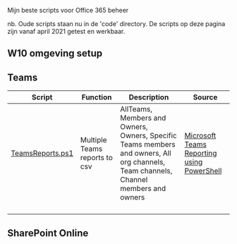 Mijn beste scripts voor Office 365 beheer

nb. Oude scripts staan nu in de 'code' directory. De scripts op deze pagina zijn vanaf april 2021 getest en werkbaar.

## W10 omgeving setup


## Teams

| Script                                         | Function                      | Description                                                                                                                          | Source                                                                                                                       |
| ---------------------------------------------- | ----------------------------- | ------------------------------------------------------------------------------------------------------------------------------------ | ---------------------------------------------------------------------------------------------------------------------------- |
| [TeamsReports.ps1](./scripts/TeamsReports.ps1) | Multiple Teams reports to csv | AllTeams, Members and Owners, Owners, Specific Teams members and owners, All org channels, Team channels, Channel members and owners | [Microsoft Teams Reporting using PowerShell](https://o365reports.com/2020/05/28/microsoft-teams-reporting-using-powershell/) |
|                                                |                               |                                                                                                                                      |                                                                                                                              |
|                                                |                               |                                                                                                                                      |                                                                                                                              |
|                                                |                               |                                                                                                                                      |                                                                                                                              |
|                                                |                               |                                                                                                                                      |                                                                                                                              |

## SharePoint Online